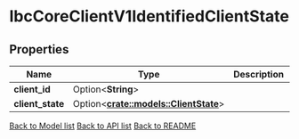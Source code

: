 # IbcCoreClientV1IdentifiedClientState

## Properties

Name | Type | Description | Notes
------------ | ------------- | ------------- | -------------
**client_id** | Option<**String**> |  | [optional]
**client_state** | Option<[**crate::models::ClientState**](client_state.md)> |  | [optional]

[Back to Model list](../README.md#documentation-for-models) [Back to API list](../README.md#documentation-for-api-endpoints) [Back to README](../README.md)


